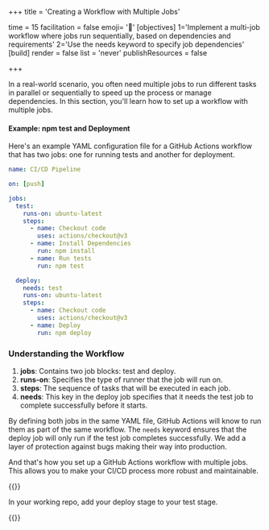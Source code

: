+++
title = 'Creating a Workflow with Multiple Jobs'

time = 15
facilitation = false
emoji= '🧩'
[objectives]
    1='Implement a multi-job workflow where jobs run sequentially, based on dependencies and requirements'
    2='Use the needs keyword to specify job dependencies'
[build]
  render = false
  list = 'never'
  publishResources = false

+++

In a real-world scenario, you often need multiple jobs to run different tasks in parallel or sequentially to speed up the process or manage dependencies. In this section, you'll learn how to set up a workflow with multiple jobs.

#### Example: npm test and Deployment

Here's an example YAML configuration file for a GitHub Actions workflow that has two jobs: one for running tests and another for deployment.

```yaml
name: CI/CD Pipeline

on: [push]

jobs:
  test:
    runs-on: ubuntu-latest
    steps:
      - name: Checkout code
        uses: actions/checkout@v3
      - name: Install Dependencies
        run: npm install
      - name: Run tests
        run: npm test

  deploy:
    needs: test
    runs-on: ubuntu-latest
    steps:
      - name: Checkout code
        uses: actions/checkout@v3
      - name: Deploy
        run: npm deploy
```

### Understanding the Workflow

1. **jobs**: Contains two job blocks: test and deploy.
1. **runs-on**: Specifies the type of runner that the job will run on.
1. **steps**: The sequence of tasks that will be executed in each job.
1. **needs**: This key in the deploy job specifies that it needs the test job to complete successfully before it starts.

By defining both jobs in the same YAML file, GitHub Actions will know to run them as part of the same workflow. The `needs` keyword ensures that the deploy job will only run if the test job completes successfully. We add a layer of protection against bugs making their way into production.

And that's how you set up a GitHub Actions workflow with multiple jobs. This allows you to make your CI/CD process more robust and maintainable.

{{<note type="activity" title="Sequence your jobs">}}

In your working repo, add your deploy stage to your test stage.

{{</note>}}
